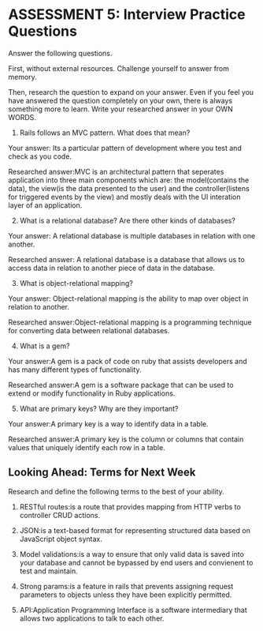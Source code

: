 # ASSESSMENT 5: Interview Practice Questions
Answer the following questions.

First, without external resources. Challenge yourself to answer from memory.

Then, research the question to expand on your answer. Even if you feel you have answered the question completely on your own, there is always something more to learn. Write your researched answer in your OWN WORDS.

1. Rails follows an MVC pattern. What does that mean?

  Your answer: Its a particular pattern of development where you test and check as you code.

  Researched answer:MVC is an architectural pattern that seperates application into three main components which are: the model(contains the data), the view(is the data presented to the user) and the controller(listens for triggered events by the view) and mostly deals with the UI interation layer of an application.



2. What is a relational database? Are there other kinds of databases?

  Your answer: A relational database is multiple databases in relation with one another. 

  Researched answer: A relational database is a database that allows us to access data in relation to another piece of data in the database.



3. What is object-relational mapping?

  Your answer: Object-relational mapping is the ability to map over object in relation to another.

  Researched answer:Object-relational mapping is a programming technique for converting data between relational databases.



4. What is a gem?

  Your answer:A gem is a pack of code on ruby that assists developers and has many different types of functionality.

  Researched answer:A gem is a software package that can be used to extend or modify functionality in Ruby applications.



5. What are primary keys? Why are they important?

  Your answer:A primary key is a way to identify data in a table.

  Researched answer:A primary key is the column or columns that contain values that uniquely identify each row in a table.



## Looking Ahead: Terms for Next Week
Research and define the following terms to the best of your ability.

1. RESTful routes:is a route that provides mapping from HTTP verbs to controller CRUD actions.

2. JSON:is a text-based format for representing structured data based on JavaScript object syntax.

3. Model validations:is a way to ensure that only valid data is saved into your database and cannot be bypassed by end users and convienent to test and maintain.

4. Strong params:is a feature in rails that prevents assigning request parameters to objects unless they have been explicitly permitted.

5. API:Application Programming Interface is a software intermediary that allows two applications to talk to each other.

